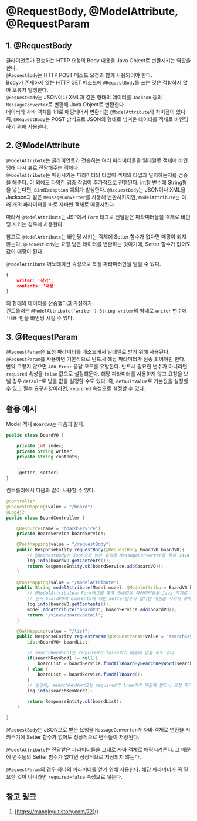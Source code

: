 # @RequestBody, @ModelAttribute, @RequestParam

## 1. @RequestBody

클라이언트가 전송하는 HTTP 요청의 Body 내용을 Java Object로 변환시키는 역할을 한다.  
`@RequestBody`는 HTTP POST 메소드 요청과 함께 사용되어야 한다.  
Body가 존재하지 않는 HTTP GET 메소드에 `@RequestBody`를 쓰는 것은 적합하지 않아 오류가 발생한다.  
`@RequestBody`는 JSON이나 XML과 같은 형태의 데이터를 `Jackson` 등의 `MessageConverter`로 변환해 Java Object로 변환한다.  
데이터와 자바 객체를 1:1로 매핑되어서 변환되는 `@ModelAttribute`와 차이점이 있다.  
즉, `@RequestBody`는 POST 방식으로 JSON의 형태로 넘겨온 데이터를 객체로 바인딩하기 위해 사용한다.

## 2. @ModelAttribute

`@ModelAttribute`는 클라이언트가 전송하는 여러 파라미터들을 일대일로 객체에 바인딩해 다시 뷰로 전달해주는 객체다.  
`@ModelAttribute`는 매핑시키는 파라미터의 타입이 객체의 타입과 일치하는지를 검증을 해준다. 이 외에도 다양한 검증 작업이 추가적으로 진행된다. int형 변수에 String형을 넣는다면, `BindException` 예외가 발생한다. `@RequestBody`는 JSON이나 XML을 Jackson과 같은 `MessageConverter`를 사용해 변환시키지만, `ModelAttribute`는 여러 개의 파라미터를 바로 자바빈 객체로 매핑시킨다.

따라서 `@ModelAttribute`는 JSP에서 `Form` 태그로 전달받은 파라미터들을 객체로 바인딩 시키는 경우에 사용한다.

참고로 `@ModelAttribute`는 바인딩 시키는 객체에 Setter 함수가 없다면 매핑이 되지 않는다. `@RequestBody`는 요청 받은 데이터를 변환하는 것이기에, Setter 함수가 없어도 값이 매핑이 된다.

`@ModelAttribute` 어노테이션 속성으로 특정 파라미터만을 받을 수 있다.

```json
{
    writer: '작가',
    contents: '내용'
}
```
의 형태의 데이터를 전송했다고 가정하자.  
컨트롤러는 `@ModelAttribute('writer') String writer`의 형태로 `writer` 변수에 `'내용'`만을 바인딩 시킬 수 있다.

## 3. @RequestParam

`@RequestParam`은 요청 파라미터를 메소드에서 일대일로 받기 위해 사용된다. `@RequestParam`를 사용하면 기본적으로 반드시 해당 파라미터가 전송 되어야만 한다. 만약 그렇지 않으면 `400 Error` 응답 코드를 유발한다. 반드시 필요한 변수가 아니라면 `required` 속성을 `false` 값으로 설정해둔다. 해당 파라미터를 사용하지 않고 요청을 보낼 경우 `default`로 받을 값을 설정할 수도 있다. 즉, `defaultValue`로 기본값을 설정할 수 있고 필수 요구사항이라면, `required` 속성으로 설정할 수 있다.

## 활용 예시

Model 객체 `BoardVO`는 다음과 같다.

```java
public class BoardVO {

    private int index;
    private String writer;
    private String contents;

    ...
    (getter, setter)
}
```

컨트롤러에서 다음과 같이 사용할 수 있다.

```java
@Controller
@RequestMapping(value = "/board")
@Log4j2
public class BoardController {

    @Resource(name = "boardService")
    private BoardService boardService;

    @PostMapping(value = "/requestBody")
    public ResponseEntity requestBody(@RequestBody BoardVO boardVO){
        // @RequestBody는 Json으로 받은 요청을 MessageConverter를 통해 Java 객체로 변환시킨다.
        log.info(boardVO.getContents());
        return ResponseEntity.ok(boardService.add(boardVO));
    }

    @PostMapping(value = "/modelAttribute")
    public String modelAttribute(Model model, @ModelAttribute BoardVO boardVO){
        // @ModelAttribute는 Form태그를 통해 전송받은 파라미터들을 Java 객체로 매핑시킨다.
        // 만약 boardVO에 contents에 대한 Setter함수가 없다면 매핑을 시키지 못하고, 항상 null을 갖게 된다.
        log.info(boardVO.getContents());
        model.addAttribute("boardVO", boardService.add(boardVO));
        return "/views/board/detail";
    }

    @GetMapping(value = "/list")
    public ResponseEntity requestParam(@RequestParam(value = "searchKeyWord1", required = false) String searchKeyWord1, @RequestParam(value = "writer", defaultValue = "Writer") String searchKeyWord2){
        List<BoardVO> boardList;

        // searchKeyWord1는 required가 false이기 때문에 없을 수도 있다.
        if(searchKeyWord1 != null){
            boardList = boardService.findAllBoardBySearchKeyWord(searchKeyWord1);
        } else {
            boardList = boardService.findAllBoard();
        }
        // 반면에, searchKeyWord2는 required가 true이기 때문에 반드시 요청 파라미터로 존재해야 한다.
        log.info(searchKeyWord2);

        return ResponseEntity.ok(boardList);
    }

}
```

`@RequestBody`는 JSON으로 받은 요청을 `MessageConverter`가 자바 객체로 변환을 시켜주기에 Setter 함수가 없어도 정상적으로 변수들이 저장된다.

`@ModelAttribute`는 전달받은 파라미터들을 그대로 자바 객체로 매핑시켜준다. 그 때문에 변수들의 Setter 함수가 없다면 정상적으로 저장되지 않는다.

`@RequestParam`의 경우 하나의 파라미터를 얻기 위해 사용한다. 해당 파라미터가 꼭 필요한 것이 아니라면 `required=false` 속성으로 넣는다.

## 참고 링크

1. [https://mangkyu.tistory.com/72]()